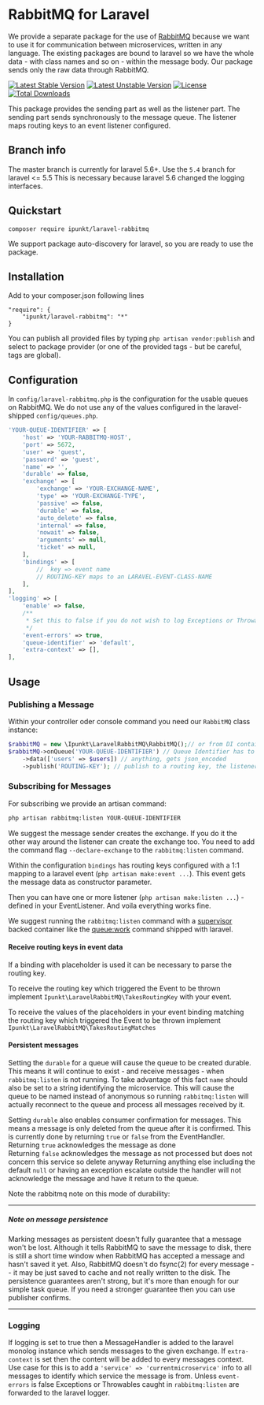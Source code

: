 # RabbitMQ for Laravel

We provide a separate package for the use of [RabbitMQ](https://www.rabbitmq.com) because we want to use it for communication between microservices, written in any language. The existing packages are bound to laravel so we have the whole data - with class names and so on - within the message body. Our package sends only the raw data through RabbitMQ.

[![Latest Stable Version](https://poser.pugx.org/ipunkt/laravel-rabbitmq/v/stable.svg)](https://packagist.org/packages/ipunkt/laravel-rabbitmq) [![Latest Unstable Version](https://poser.pugx.org/ipunkt/laravel-rabbitmq/v/unstable.svg)](https://packagist.org/packages/ipunkt/laravel-rabbitmq) [![License](https://poser.pugx.org/ipunkt/laravel-rabbitmq/license.svg)](https://packagist.org/packages/ipunkt/laravel-rabbitmq) [![Total Downloads](https://poser.pugx.org/ipunkt/laravel-rabbitmq/downloads.svg)](https://packagist.org/packages/ipunkt/laravel-rabbitmq)

This package provides the sending part as well as the listener part. The sending part sends synchronously to the message queue. The listener maps routing keys to an event listener configured.

## Branch info
The master branch is currently for laravel 5.6+. Use the `5.4` branch for laravel <= 5.5
This is necessary because laravel 5.6 changed the logging interfaces.

## Quickstart

```
composer require ipunkt/laravel-rabbitmq
```

We support package auto-discovery for laravel, so you are ready to use the package.


## Installation

Add to your composer.json following lines

	"require": {
		"ipunkt/laravel-rabbitmq": "*"
	}

You can publish all provided files by typing `php artisan vendor:publish` and select to package provider (or one of the provided tags - but be careful, tags are global).

## Configuration

In `config/laravel-rabbitmq.php` is the configuration for the usable queues on RabbitMQ. We do not use any of the values configured in the laravel-shipped `config/queues.php`.

```php
'YOUR-QUEUE-IDENTIFIER' => [
	'host' => 'YOUR-RABBITMQ-HOST',
	'port' => 5672,
	'user' => 'guest',
	'password' => 'guest',
	'name' => '',
	'durable' => false,
	'exchange' => [
		'exchange' => 'YOUR-EXCHANGE-NAME',
		'type' => 'YOUR-EXCHANGE-TYPE',
		'passive' => false,
		'durable' => false,
		'auto_delete' => false,
		'internal' => false,
		'nowait' => false,
		'arguments' => null,
		'ticket' => null,
	],
	'bindings' => [
		//  key => event name
		// ROUTING-KEY maps to an LARAVEL-EVENT-CLASS-NAME
	],
],
'logging' => [
	'enable' => false,
	/**
	 * Set this to false if you do not wish to log Exceptions or Throwables from `rabbitmq:listen`
	 */
	'event-errors' => true,
	'queue-identifier' => 'default',
	'extra-context' => [],
],
```

## Usage

### Publishing a Message

Within your controller oder console command you need our `RabbitMQ` class instance:

```php
$rabbitMQ = new \Ipunkt\LaravelRabbitMQ\RabbitMQ();// or from DI container
$rabbitMQ->onQueue('YOUR-QUEUE-IDENTIFIER') // Queue Identifier has to be configured within the laravel-rabbitmq.php
	->data(['users' => $users]) // anything, gets json_encoded
	->publish('ROUTING-KEY'); // publish to a routing key, the listener is subscribed to
```

### Subscribing for Messages

For subscribing we provide an artisan command:

```bash
php artisan rabbitmq:listen YOUR-QUEUE-IDENTIFIER
```

We suggest the message sender creates the exchange. If you do it the other way around the listener can create the exchange too. You need to add the command flag `--declare-exchange` to the `rabbitmq:listen` command.

Within the configuration `bindings` has routing keys configured with a 1:1 mapping to a laravel event (`php artisan make:event ...`). This event gets the message data as constructor parameter.

Then you can have one or more listener (`php artisan make:listen ...`) - defined in your EventListener. And voila everything works fine.

We suggest running the `rabbitmq:listen` command with a [supervisor](https://laravel.com/docs/5.5/queues#supervisor-configuration) backed container like the [queue:work](https://laravel.com/docs/5.5/queues#running-the-queue-worker) command shipped with laravel.


#### Receive routing keys in event data
If a binding with placeholder is used it can be necessary to parse the routing key.

To receive the routing key which triggered the Event to be thrown implement `Ipunkt\LaravelRabbitMQ\TakesRoutingKey` 
with your event.

To receive the values of the placeholders in your event binding matching the routing key which triggered the Event to be
thrown implement `Ipunkt\LaravelRabbitMQ\TakesRoutingMatches`

#### Persistent messages
Setting the `durable` for a queue will cause the queue to be created durable. This means it will continue to exist - and
 receive messages - when `rabbitmq:listen` is not running.
To take advantage of this fact `name` should also be set to a string identifying the microservice. This will cause the
queue to be named instead of anonymous so running `rabbitmq:listen` will actually reconnect to the queue and process all
messages received by it.

Setting `durable` also enables consumer confirmation for messages.
This means a message is only deleted from the queue after it is confirmed. This is currently done by returning `true` or
`false` from the EventHandler.
Returning `true` acknowledges the message as done  
Returning `false` acknowledges the message as not processed but does not concern this service so delete anyway
Returning anything else including the default `null` or having an exception escalate outside the handler will not acknowledge
the message and have it return to the queue.

Note the rabbitmq note on this mode of durability:

---

##### Note on message persistence

Marking messages as persistent doesn't fully guarantee that a message won't be lost. Although it tells RabbitMQ to save the message to disk, there is still a short time window when RabbitMQ has accepted a message and hasn't saved it yet. Also, RabbitMQ doesn't do fsync(2) for every message -- it may be just saved to cache and not really written to the disk. The persistence guarantees aren't strong, but it's more than enough for our simple task queue. If you need a stronger guarantee then you can use publisher confirms.

---

### Logging
If logging is set to true then a MessageHandler is added to the laravel monolog instance which sends messages to the
given exchange.
If `extra-context` is set then the content will be added to every messages context. Use case for this is to add
a `'service' => 'currentmicroservice'` info to all messages to identify which service the message is from.
Unless `event-errors` is false Exceptions or Throwables caught in `rabbitmq:listen` are forwarded to the laravel logger.


